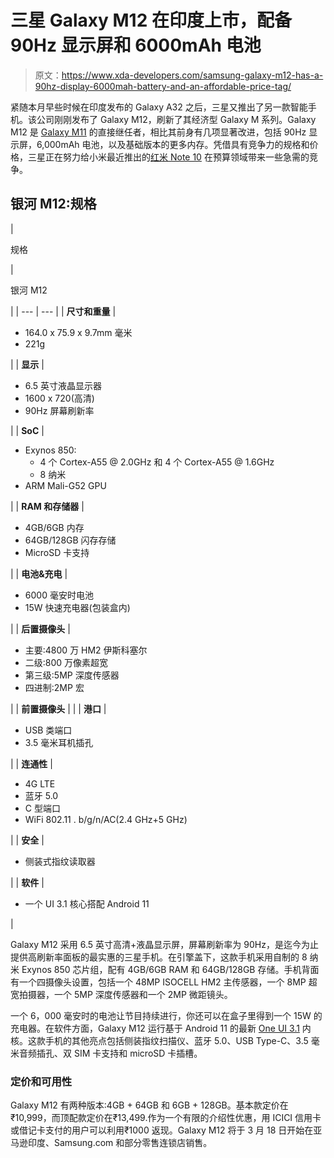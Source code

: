 # 三星 Galaxy M12 在印度上市，配备 90Hz 显示屏和 6000mAh 电池

> 原文：<https://www.xda-developers.com/samsung-galaxy-m12-has-a-90hz-display-6000mah-battery-and-an-affordable-price-tag/>

紧随本月早些时候在印度发布的 Galaxy A32 之后，三星又推出了另一款智能手机。该公司刚刚发布了 Galaxy M12，刷新了其经济型 Galaxy M 系列。Galaxy M12 是 [Galaxy M11](https://www.xda-developers.com/samsung-galaxy-m11-launched/) 的直接继任者，相比其前身有几项显著改进，包括 90Hz 显示屏，6,000mAh 电池，以及基础版本的更多内存。凭借具有竞争力的规格和价格，三星正在努力给小米最近推出的[红米 Note 10](https://www.xda-developers.com/redmi-note-10/) 在预算领域带来一些急需的竞争。

## 银河 M12:规格

| 

规格

 | 

银河 M12

 |
| --- | --- |
| **尺寸和重量** | 

*   164.0 x 75.9 x 9.7mm 毫米
*   221g

 |
| **显示** | 

*   6.5 英寸液晶显示器
*   1600 x 720(高清)
*   90Hz 屏幕刷新率

 |
| **SoC** | 

*   Exynos 850:
    *   4 个 Cortex-A55 @ 2.0GHz 和 4 个 Cortex-A55 @ 1.6GHz
    *   8 纳米
*   ARM Mali-G52 GPU

 |
| **RAM 和存储器** | 

*   4GB/6GB 内存
*   64GB/128GB 闪存存储
*   MicroSD 卡支持

 |
| **电池&充电** | 

*   6000 毫安时电池
*   15W 快速充电器(包装盒内)

 |
| **后置摄像头** | 

*   主要:4800 万 HM2 伊斯科塞尔
*   二级:800 万像素超宽
*   第三级:5MP 深度传感器
*   四进制:2MP 宏

 |
| **前置摄像头** |  |
| **港口** | 

*   USB 类端口
*   3.5 毫米耳机插孔

 |
| **连通性** | 

*   4G LTE
*   蓝牙 5.0
*   C 型端口
*   WiFi 802.11 . b/g/n/AC(2.4 GHz+5 GHz)

 |
| **安全** | 

*   侧装式指纹读取器

 |
| **软件** | 

*   一个 UI 3.1 核心搭配 Android 11

 |

Galaxy M12 采用 6.5 英寸高清+液晶显示屏，屏幕刷新率为 90Hz，是迄今为止提供高刷新率面板的最实惠的三星手机。在引擎盖下，这款手机采用自制的 8 纳米 Exynos 850 芯片组，配有 4GB/6GB RAM 和 64GB/128GB 存储。手机背面有一个四摄像头设置，包括一个 48MP ISOCELL HM2 主传感器，一个 8MP 超宽拍摄器，一个 5MP 深度传感器和一个 2MP 微距镜头。

一个 6，000 毫安时的电池让节目持续进行，你还可以在盒子里得到一个 15W 的充电器。在软件方面，Galaxy M12 运行基于 Android 11 的最新 [One UI 3.1](https://www.xda-developers.com/samsung-one-ui-3-1-features-changes/) 内核。这款手机的其他亮点包括侧装指纹扫描仪、蓝牙 5.0、USB Type-C、3.5 毫米音频插孔、双 SIM 卡支持和 microSD 卡插槽。

### 定价和可用性

Galaxy M12 有两种版本:4GB + 64GB 和 6GB + 128GB。基本款定价在₹10,999，而顶配款定价在₹13,499.作为一个有限的介绍性优惠，用 ICICI 信用卡或借记卡支付的用户可以利用₹1000 返现。Galaxy M12 将于 3 月 18 日开始在亚马逊印度、Samsung.com 和部分零售连锁店销售。